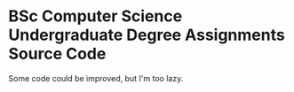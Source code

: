 # BSc Computer Science Undergraduate Degree Assignments Source Code
Some code could be improved, but I'm too lazy.

